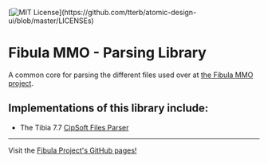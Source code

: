 [![MIT License](https://img.shields.io/apm/l/atomic-design-ui.svg?)](https://github.com/tterb/atomic-design-ui/blob/master/LICENSEs)

# Fibula MMO - Parsing Library

A common core for parsing the different files used over at [the Fibula MMO project](https://github.com/jlnunez89/fibula-mmo).

## Implementations of this library include:

- The Tibia 7.7 [CipSoft Files Parser](https://github.com/Fibula-MMO/fibula-parsing-cip)

---

Visit the [Fibula Project's GitHub pages!](https://jlnunez89.github.io/fibula-mmo/index.html)
